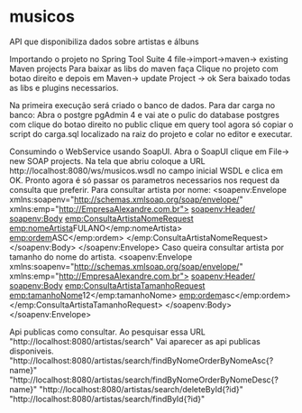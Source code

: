 # musicos
API que disponibiliza dados sobre artistas e álbuns


Importando o projeto no Spring Tool Suite 4
file->import->maven-> existing Maven projects
Para baixar as libs do maven faça
Clique no projeto com botao direito e depois em
Maven-> update Project -> ok
Sera baixado todas as libs e plugins necessarios.

Na primeira execução será criado o banco de dados.
Para dar carga no banco:
Abra o postgre pgAdmin 4 e vai ate o pulic do database postgres
com clique do botao direito no public clique em query tool
agora só copiar o script do carga.sql localizado na raiz do projeto e colar no editor e executar.

Consumindo o WebService usando SoapUI.
Abra o SoapUI clique em File-> new SOAP projects. Na tela que abriu coloque a URL 
http://localhost:8080/ws/musicos.wsdl no campo inicial WSDL e clica em OK.
Pronto agora é só passar os parametros necessarios nos request da consulta que preferir.
Para consultar artista por nome:
<soapenv:Envelope xmlns:soapenv="http://schemas.xmlsoap.org/soap/envelope/" xmlns:emp="http://EmpresaAlexandre.com.br">
   <soapenv:Header/>
   <soapenv:Body>
      <emp:ConsultaArtistaNomeRequest>
         <emp:nomeArtista>FULANO</emp:nomeArtista>
         <emp:ordem>ASC</emp:ordem>
      </emp:ConsultaArtistaNomeRequest>
   </soapenv:Body>
</soapenv:Envelope>
Caso queira consultar artista por tamanho do nome do artista.
<soapenv:Envelope xmlns:soapenv="http://schemas.xmlsoap.org/soap/envelope/" xmlns:emp="http://EmpresaAlexandre.com.br">
   <soapenv:Header/>
   <soapenv:Body>
      <emp:ConsultaArtistaTamanhoRequest>
         <emp:tamanhoNome>12</emp:tamanhoNome>
         <emp:ordem>asc</emp:ordem>
      </emp:ConsultaArtistaTamanhoRequest>
   </soapenv:Body>
</soapenv:Envelope>

Api publicas como consultar.
Ao pesquisar essa URL "http://localhost:8080/artistas/search"
Vai aparecer as api publicas disponiveis.
"http://localhost:8080/artistas/search/findByNomeOrderByNomeAsc{?name}"
"http://localhost:8080/artistas/search/findByNomeOrderByNomeDesc{?name}"
"http://localhost:8080/artistas/search/deleteById{?id}"
"http://localhost:8080/artistas/search/findById{?id}"



